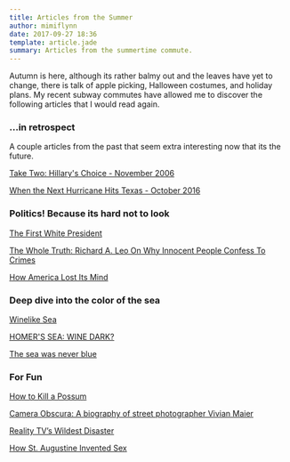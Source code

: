 ```yaml
---
title: Articles from the Summer
author: mimiflynn
date: 2017-09-27 18:36
template: article.jade
summary: Articles from the summertime commute.
---
```


Autumn is here, although its rather balmy out and the leaves have yet to change, there is talk of apple picking, Halloween costumes, and holiday plans. My recent subway commutes have allowed me to discover the following articles that I would read again.

### ...in retrospect

A couple articles from the past that seem extra interesting now that its the future.

[Take Two: Hillary's Choice - November 2006](https://www.theatlantic.com/magazine/archive/2006/11/take-two-hillarys-choice/305292/)

[When the Next Hurricane Hits Texas - October 2016](https://www.nytimes.com/2016/10/09/opinion/sunday/when-the-hurricane-hits-texas.html)

### Politics! Because its hard not to look

[The First White President](https://www.theatlantic.com/magazine/archive/2017/10/the-first-white-president-ta-nehisi-coates/537909/)

[The Whole Truth: Richard A. Leo On Why Innocent People Confess To Crimes](https://www.thesunmagazine.org/issues/499/the-whole-truth)

[How America Lost Its Mind](https://www.theatlantic.com/magazine/archive/2017/09/how-america-lost-its-mind/534231/)

### Deep dive into the color of the sea

[Winelike Sea](https://www.laphamsquarterly.org/sea/winelike-sea)

[HOMER'S SEA: WINE DARK?](http://www.nytimes.com/1983/12/20/science/homer-s-sea-wine-dark.html)

[The sea was never blue](https://aeon.co/essays/can-we-hope-to-understand-how-the-greeks-saw-their-world)

### For Fun

[How to Kill a Possum](https://www.theawl.com/2017/09/how-to-kill-a-possum/)

[Camera Obscura: A biography of street photographer Vivian Maier](http://www.bookforum.com/inprint/024_03/18453)

[Reality TV’s Wildest Disaster](https://www.newyorker.com/magazine/2017/09/04/reality-tvs-wildest-disaster)

[How St. Augustine Invented Sex](https://www.newyorker.com/magazine/2017/06/19/how-st-augustine-invented-sex)
